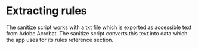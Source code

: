 # Extracting rules

The sanitize script works with a txt file which is exported as accessible text from Adobe Acrobat.
The sanitize script converts this text into data which the app uses for its rules reference section.